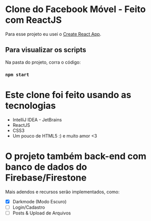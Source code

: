 # Clone do Facebook Móvel - Feito com ReactJS

Para esse projeto eu usei o [Create React App](https://github.com/facebook/create-react-app).

## Para visualizar os scripts

Na pasta do projeto, corra o código:

### `npm start`

# Este clone foi feito usando as tecnologias

- IntelliJ IDEA - JetBrains
- ReactJS
- CSS3
- Um pouco de HTML5 :) 
e muito amor <3

# O projeto também back-end com banco de dados do Firebase/Firestone

Mais adendos e recursos serão implementados, como:

-[x] Darkmode (Modo Escuro) <br/>
-[ ] Login/Cadastro <br/>
-[ ] Posts & Upload de Arquivos <br/>
